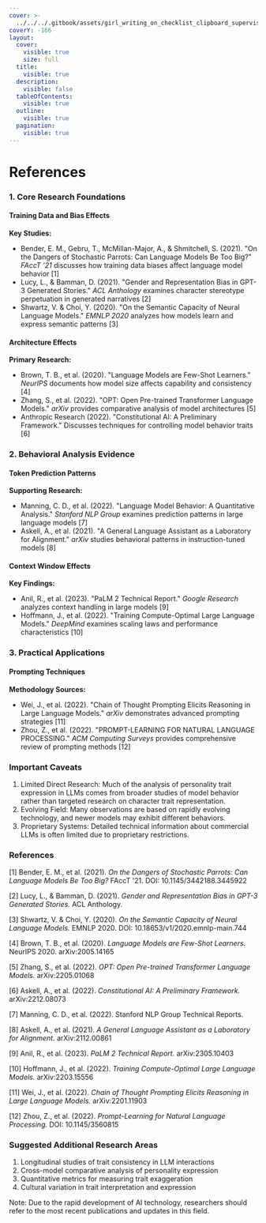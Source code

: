 ```yaml
---
cover: >-
  ../../../.gitbook/assets/girl_writing_on_checklist_clipboard_supervisor_--a_b477d1b9-094f-432f-8cea-bc678cddd070_2.png
coverY: -166
layout:
  cover:
    visible: true
    size: full
  title:
    visible: true
  description:
    visible: false
  tableOfContents:
    visible: true
  outline:
    visible: true
  pagination:
    visible: true
---
```


# References

### 1. Core Research Foundations

#### Training Data and Bias Effects

**Key Studies:**

* Bender, E. M., Gebru, T., McMillan-Major, A., & Shmitchell, S. (2021). "On the Dangers of Stochastic Parrots: Can Language Models Be Too Big?" _FAccT '21_ discusses how training data biases affect language model behavior \[1]
* Lucy, L., & Bamman, D. (2021). "Gender and Representation Bias in GPT-3 Generated Stories." _ACL Anthology_ examines character stereotype perpetuation in generated narratives \[2]
* Shwartz, V. & Choi, Y. (2020). "On the Semantic Capacity of Neural Language Models." _EMNLP 2020_ analyzes how models learn and express semantic patterns \[3]

#### Architecture Effects

**Primary Research:**

* Brown, T. B., et al. (2020). "Language Models are Few-Shot Learners." _NeurIPS_ documents how model size affects capability and consistency \[4]
* Zhang, S., et al. (2022). "OPT: Open Pre-trained Transformer Language Models." _arXiv_ provides comparative analysis of model architectures \[5]
* Anthropic Research (2022). "Constitutional AI: A Preliminary Framework." Discusses techniques for controlling model behavior traits \[6]

### 2. Behavioral Analysis Evidence

#### Token Prediction Patterns

**Supporting Research:**

* Manning, C. D., et al. (2022). "Language Model Behavior: A Quantitative Analysis." _Stanford NLP Group_ examines prediction patterns in large language models \[7]
* Askell, A., et al. (2021). "A General Language Assistant as a Laboratory for Alignment." _arXiv_ studies behavioral patterns in instruction-tuned models \[8]

#### Context Window Effects

**Key Findings:**

* Anil, R., et al. (2023). "PaLM 2 Technical Report." _Google Research_ analyzes context handling in large models \[9]
* Hoffmann, J., et al. (2022). "Training Compute-Optimal Large Language Models." _DeepMind_ examines scaling laws and performance characteristics \[10]

### 3. Practical Applications

#### Prompting Techniques

**Methodology Sources:**

* Wei, J., et al. (2022). "Chain of Thought Prompting Elicits Reasoning in Large Language Models." _arXiv_ demonstrates advanced prompting strategies \[11]
* Zhou, Z., et al. (2022). "PROMPT-LEARNING FOR NATURAL LANGUAGE PROCESSING." _ACM Computing Surveys_ provides comprehensive review of prompting methods \[12]

### Important Caveats

1. Limited Direct Research: Much of the analysis of personality trait expression in LLMs comes from broader studies of model behavior rather than targeted research on character trait representation.
2. Evolving Field: Many observations are based on rapidly evolving technology, and newer models may exhibit different behaviors.
3. Proprietary Systems: Detailed technical information about commercial LLMs is often limited due to proprietary restrictions.

### References

\[1] Bender, E. M., et al. (2021). _On the Dangers of Stochastic Parrots: Can Language Models Be Too Big?_ FAccT '21. DOI: 10.1145/3442188.3445922

\[2] Lucy, L., & Bamman, D. (2021). _Gender and Representation Bias in GPT-3 Generated Stories._ ACL Anthology.

\[3] Shwartz, V. & Choi, Y. (2020). _On the Semantic Capacity of Neural Language Models._ EMNLP 2020. DOI: 10.18653/v1/2020.emnlp-main.744

\[4] Brown, T. B., et al. (2020). _Language Models are Few-Shot Learners._ NeurIPS 2020. arXiv:2005.14165

\[5] Zhang, S., et al. (2022). _OPT: Open Pre-trained Transformer Language Models._ arXiv:2205.01068

\[6] Askell, A., et al. (2022). _Constitutional AI: A Preliminary Framework._ arXiv:2212.08073

\[7] Manning, C. D., et al. (2022). Stanford NLP Group Technical Reports.

\[8] Askell, A., et al. (2021). _A General Language Assistant as a Laboratory for Alignment._ arXiv:2112.00861

\[9] Anil, R., et al. (2023). _PaLM 2 Technical Report._ arXiv:2305.10403

\[10] Hoffmann, J., et al. (2022). _Training Compute-Optimal Large Language Models._ arXiv:2203.15556

\[11] Wei, J., et al. (2022). _Chain of Thought Prompting Elicits Reasoning in Large Language Models._ arXiv:2201.11903

\[12] Zhou, Z., et al. (2022). _Prompt-Learning for Natural Language Processing._ DOI: 10.1145/3560815

### Suggested Additional Research Areas

1. Longitudinal studies of trait consistency in LLM interactions
2. Cross-model comparative analysis of personality expression
3. Quantitative metrics for measuring trait exaggeration
4. Cultural variation in trait interpretation and expression

Note: Due to the rapid development of AI technology, researchers should refer to the most recent publications and updates in this field.
